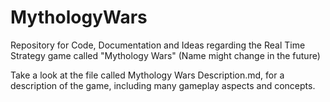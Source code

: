 # MythologyWars
Repository for Code, Documentation and Ideas regarding the Real Time Strategy game called "Mythology Wars" (Name might change in the future)


Take a look at the file called Mythology Wars Description.md, for a description of the game, including many gameplay aspects and concepts.
